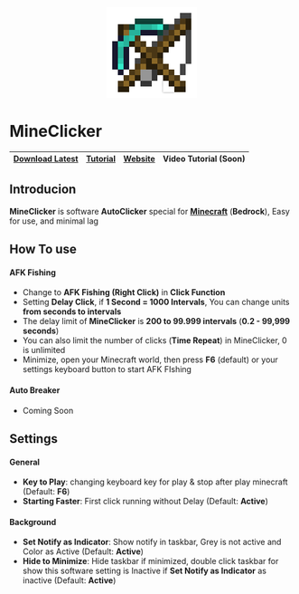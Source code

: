 <p align="center">
  <img src="MineClicker/Resources/Fishing_Rod.png">
</p>

# MineClicker

| [Download Latest](https://github.com/ianpwk/MineClicker/releases/latest/download/MineClickerBeta.zip)  | [Tutorial](https://github.com/yansaan/MineClicker#how-to-use) | [Website](https://yansaan.carrd.co/#mineclicker) | Video Tutorial (Soon)
| ------------- | ------------- | ------------- | ------------- |

## Introducion

**MineClicker** is software **AutoClicker** special for [**Minecraft**](http://minecraft.net) (**Bedrock**), Easy for use, and minimal lag

## How To use

#### AFK Fishing

- Change to **AFK Fishing (Right Click)** in **Click Function**
- Setting **Delay Click**, if **1 Second = 1000 Intervals**, You can change units **from seconds to intervals**
- The delay limit of **MineClicker** is **200 to 99.999 intervals** (**0.2 - 99,999 seconds**)
- You can also limit the number of clicks (**Time Repeat**) in MineClicker, 0 is unlimited
- Minimize, open your Minecraft world, then press **F6** (default) or your settings keyboard button to start AFK FIshing

#### Auto Breaker

- Coming Soon

## Settings

#### General

- **Key to Play**: changing keyboard key for play & stop after play minecraft (Default: **F6**)
- **Starting Faster**: First click running without Delay (Default: **Active**)

#### Background

- **Set Notify as Indicator**: Show notify in taskbar, Grey is not active and Color as Active (Default: **Active**)
- **Hide to Minimize**: Hide taskbar if minimized, double click taskbar for show this software setting is Inactive if **Set Notify as Indicator** as inactive (Default: **Active**)
